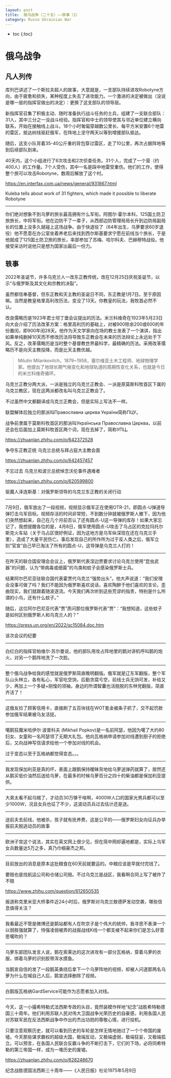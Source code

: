 ```yaml
---
layout: post
title:  俄乌战争（二十五）——轶事（1）
category: Russo Ukrainian War 
---
```


* toc
{:toc}

# 俄乌战争

## 凡人列传

库列巴讲述了一个斯拉夫超人的故事，大意就是，一支部队持续进攻Robotyne方向，由于疲惫和损失，某种程度上失去了进攻能力。一个激进的决定被做出（没说是哪一层的指挥官做出的决定）：更换了这支部队的领导层。

新指挥官召集了积极主动、随时准备执行战斗任务的士兵，组建了一支联合部队：31人，其中三分之一没战斗经验。指挥官和中士的领导使其与邻近单位建立横向联系，开始在接触线上战斗。18个小时匍匐穿越数公里长、每平方米安置6个地雷的雷区，抵达树线驱赶俄军，在阵地上坚守两天以等到增援部队抵达。

随后，这支小队背着35-40公斤重的背包穿过雷区，走了10公里，再次占据阵地等到后续部队到来。

40天内，这个小组进行了6次攻击和2次侦查任务。31个人，完成了一个营（约400人）的工作量。7个人受伤，其中一名是踩中地雷受重伤。他们的工作，使得整个旅可以攻击Robotyne，数周后解放了这个村。

https://en.interfax.com.ua/news/general/931867.html

Kuleba tells about work of 31 fighters, which made it possible to liberate Robotyne

---

你们绝对想象不到乌萝的旅长最高拥有什么军衔。阿图尔·霍尔本科，125国土防卫旅旅长，中将军衔。他在边防干了一辈子，从西部边防管理局局长升到边防局副局长的位置上没多久就碰上这场战争。由于快退役了（64年出生，乌萝要求60岁退役）他不愿意在办公室坐着养老后来找到西尔斯基要求宁愿在前线当个旅长，于是他就成了125国土防卫旅的旅长，率部参加了苏梅、哈尔科夫、巴赫穆特战役。他接受采访时说他只是想为国家出最后一份力。

## 轶事

2022年圣诞节，许多乌克兰人一改东正教传统，改在12月25日庆祝圣诞节，以示“与俄罗斯及其文化和宗教的决裂”。

虽然都信奉基督，但东正教和天主教的圣诞日不同，东正教是1月7日。至于原因嘛。当然是教皇格里高利改历法，变没了13天。你教皇的玩法，我牧首必然不认。

改良儒略历是1923年君士坦丁堡会议提出的历法。米兰科维奇在1923年5月23日向大会介绍了历法改革方案：格里高利历的基础上，对被900除余200或600的年份置闰，即900年闰28天。他作为天文学家向在场的教士发表了一个演讲，指出如果单纯删掉10天而不修改历法将导致东正教会在未来的历法辩论上永远处于下风。反之，改革儒略历是当时整个基督教世界最科学，最精确的历法。采用改革儒略历不是向天主教投降，而是比天主教优越。

>Milutin Milankovitch，1879~1958，塞尔维亚土木工程师、地球物理学家。他提出了地球长期气候变化和地球轨道的周期性变化关系，也就是今日的米兰科维奇循环。

乌克兰正教分两大派，一派是独立的乌克兰正教会、一派是原莫斯科牧首区下属的乌克兰教区，现在这两派都改名叫乌克兰正教会了。

不过虽然中文都翻译成乌克兰正教会，但是实际上写法不一样。

联盟解体后独立的那派叫Православна церква України简称ПЦУ。

战争前隶属于莫斯科牧首区的那派叫Українська Православна Церква，以前还会在后面加上莫斯科牧首区两个词，现在去掉了，简称УПЦ。

https://zhuanlan.zhihu.com/p/642372528

争夺东正教正统 乌克兰总统与拜占庭大主教会面

https://zhuanlan.zhihu.com/p/642457457

不忘过去 乌克兰和波兰总统悼念沃伦事件遇难者

https://zhuanlan.zhihu.com/p/620599800

驱魔人泽连斯基：对俄罗斯领导的乌克兰东正教的关闭行动

---

7月9日，俄军放出了一段视频，视频显示俄军正在使用OTR-21，即圆点-U弹道导弹打击乌军目标。视频存活的时间非常短，不到数分钟就被俄罗斯人撤下，因为他们突然想起来，自己在几个月前否认了还有圆点-U这一导弹的库存！如果大家忘记了，我想提醒各位的是，4月8日，俄军使用圆点-U攻击了乌占区的克拉玛托尔斯克火车站（关于乌占区很好例证，因为这地方是乌军纵深现在还在乌克兰手里），造成了大量平民伤亡。事后发现自己的所作所为过于反人类之后，俄军立刻“官宣”自己早已淘汰了所有的圆点-U，这导弹是乌克兰人打的！

---

在昨天的联合国安理会会议上，俄罗斯代表涅边贾要求讨论乌克兰使用“昆虫武器”的问题，认为“带病毒或细菌”的鸟类和蚊子会感染俄罗斯士兵。

结果阿尔巴尼亚驻联合国代表霍贾代乌克兰“强势出头”。他大声说道：“我们安理会没事可做了吗？我们不能因为俄罗斯喜欢说话，喜欢陶醉于他们喜欢的言论，歪曲现实，我们就跟着随波逐流。今天我们再次听到这些荒谬的指责，特别是什么所谓的小鸟，还有什么蚊子。”

随后，这位阿尔巴尼亚代表“贾”质问那位俄罗斯代表“贾”：“我想知道，这些蚊子是如何区别俄罗斯人和乌克兰人的？”

https://press.un.org/en/2022/sc15084.doc.htm

该次会议的纪要

---

白红白的指挥官帕维尔·苏尔曼说，他的部队用攻占阵地里的鹅对讲机呼叫鹅的炮火，对另一个鹅阵地洗了一次脸。

---

整个俄乌战争给我的感觉就是俄罗斯简直晚明翻版。俄军就是辽东军翻版，整个军队山头林立，各有私心，军官吃空饷，后勤贪腐亏空，前线士兵无饷可发，补给又少，再加上一个多疑+刚愎的领袖，身边的所谓智囊也活脱脱的东林党翻版，简直齐活了！

---

这俄友捡了顾客信用卡，直接刷了五百块钱在WOT氪金被条子抓了，交不起罚款参加俄军结果被乌友活捉。

---

噶鹅狂魔米哈伊尔·波普科夫 (Mikhail Popkov)是一名前阿瑟，他因为噶了大约80妇女、女童和一名阿瑟领了无期大礼包。他向瓦格纳申请参加对线遭到厨子的拒绝后，又向战神写信请求给他一个参加对线的机会。

过于变态以至于瓦格纳都觉得变态。。。

---

我发现保加利亚是真的坏，表面上跟鹅保持暧昧背地给乌萝送弹药就算了，居然还从鹅买低价油然后送给乌萝，在最多的时候乌萝百分之四十的柴油都是保加利亚提供。

---

大弟太看不起乌贼了，才动员30万够干啥啊，4000W人口的国家光男兵都可以至少1000W，况且女兵也征了不少，这波动员兵过去估计还是送。

---

送前夫去前线，他被杀，孩子就有抚养费，这是公平的——俄罗斯妇女向征兵办举报前夫脱逃动员的故事

---

欧洲子宫这个说法，其实在英文网上很少见，但在简中网却遍地都是，实际上乌军女兵数量达5万之多，真乃巾帼豪杰之邦。

---

目前放出的消息是原本这批粮食在60天前就要运的。中粮应该是早就付完钱了。

要赔也是找航运公司和仓储公司赔。不过乌克兰是战区，我看啊合同上写了被炸了不赔

https://www.zhihu.com/question/612650535

报道称克里米亚大桥事件近24小时后，俄罗斯对乌克兰敖德萨发动空袭，哪些信息值得关注？

---

我看最近不管是微博还是鹅站都有人在吹京子是个伟大的统帅，我寻思不表演一个以弱胜强就算了，恃强凌弱被弄的战报战线K线一个都支棱不起来你们是怎么好意思噶吹的？

---

乌萝东部团队发言人说，鹅在索莱达的这次进攻有一部分瓦格纳，穿着乌萝的衣服，绑着乌萝的识别胶带浑水摸鱼。

当鹅宣自信的发了一段鹅英勇绕后拿下一个乌萝阵地的视频，却被人问道那两名乌萝为什么在喊自己人后，鹅宣选择删除了视频。

---

白鹅版瓦格纳GardService可能作为志愿者加入对线。

---

今天，这一小撮希特勒式法西斯专政的头目，竟然装模作样地“纪念”战胜希特勒德国三十周年。他们利用苏联人民对伟大卫国战争光荣历史的自豪感，利用各国人民对苏联军民在反法西斯战争中作出的杰出功勋的尊敬心情，进行投机。

只要注意观察历史，就可以看到历史的车轮是怎样无情地驰过了一个个帝国的废墟。今天那些谋求霸权的超级大国，极端反动，又极端虚弱，极端狂妄，又极端孤立。可以预言，在各国人民联合反霸斗争的不断打击下，它们的下场，必将同希特勒的第三帝国一样，成为一堆历史的废墟。

https://zhuanlan.zhihu.com/p/628248670

纪念战胜德国法西斯三十周年——《人民日报》社论1975年5月9日

